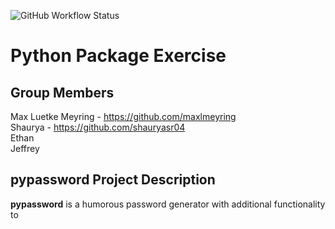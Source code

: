 ![GitHub Workflow Status](https://github.com/software-students-spring2025/3-python-package-ejsm/actions/workflows/build.yaml/badge.svg?branch=main)

# Python Package Exercise

## Group Members
Max Luetke Meyring - https://github.com/maxlmeyring  
Shaurya  - https://github.com/shauryasr04  
Ethan  
Jeffrey  

## pypassword Project Description
**pypassword** is a humorous password generator with additional functionality to 
